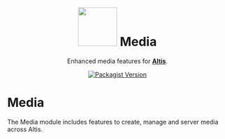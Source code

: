 <h1 align="center"><img src="https://make.hmn.md/altis/Altis-logo.svg" width="89" /> Media</h1>
	
<p align="center">Enhanced media features for <strong><a href="https://altis-dxp.com/">Altis</a></strong>.</p>
  
<p align="center"><a href="https://packagist.org/packages/altis/media"><img alt="Packagist Version" src="https://img.shields.io/packagist/v/altis/media.svg"></a></p>

# Media

The Media module includes features to create, manage and server media across Altis.
